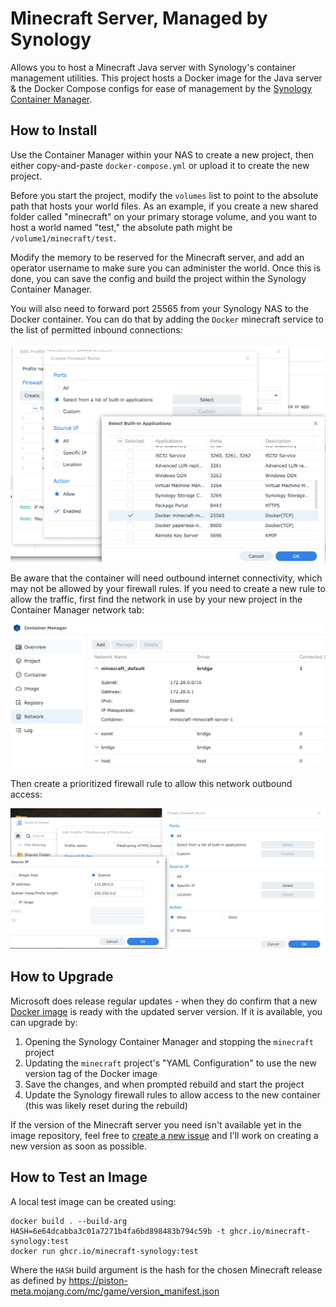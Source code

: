 # Minecraft Server, Managed by Synology

Allows you to host a Minecraft Java server with Synology's container management utilities.
This project hosts a Docker image for the Java server & the Docker Compose configs for
ease of management by the [Synology Container Manager](https://www.synology.com/en-us/dsm/feature/docker).


## How to Install

Use the Container Manager within your NAS to create a new project, then either copy-and-paste
`docker-compose.yml` or upload it to create the new project. 

Before you start the project, modify the `volumes` list to point to the absolute path that hosts your world files.
As an example, if you create a new shared folder called "minecraft" on your primary storage volume, and you want to
host a world named "test," the absolute path might be `/volume1/minecraft/test`.

Modify the memory to be reserved for the Minecraft server, and add an operator username to make
sure you can administer the world. Once this is done, you can save the config and build the project
within the Synology Container Manager.

You will also need to forward port 25565 from your Synology NAS to the Docker container. You can do that
by adding the `Docker` minecraft service to the list of permitted inbound connections:

![Synology's firewall rules, showing the list of services that can accept inbound traffic](docs/images/fw_apps.png)

Be aware that the container will need outbound internet connectivity, which may not be allowed
by your firewall rules. If you need to create a new rule to allow the traffic, first find the 
network in use by your new project in the Container Manager network tab:

![The Container Manager's Network tab, showing the subnet used by the Mincraft server container](docs/images/virtual_network.png)

Then create a prioritized firewall rule to allow this network outbound access:

![Synology's firewall configuration rules, showing the addition of the Minecraft server's container subnet](docs/images/firewall.png)


## How to Upgrade

Microsoft does release regular updates - when they do confirm that a new
[Docker image](https://github.com/deckerego?tab=packages&repo_name=minecraft-synology) is ready
with the updated server version. If it is available, you can upgrade by:
1. Opening the Synology Container Manager and stopping the `minecraft` project
1. Updating the `minecraft` project's "YAML Configuration" to use the new version tag of the Docker image
1. Save the changes, and when prompted rebuild and start the project
1. Update the Synology firewall rules to allow access to the new container (this was likely reset during the rebuild)

If the version of the Minecraft server you need isn't available yet in the image repository, feel free to
[create a new issue](https://github.com/deckerego/minecraft-synology/issues) and I'll work on creating a new version
as soon as possible.


## How to Test an Image

A local test image can be created using:
```
docker build . --build-arg HASH=6e64dcabba3c01a7271b4fa6bd898483b794c59b -t ghcr.io/minecraft-synology:test
docker run ghcr.io/minecraft-synology:test
```

Where the `HASH` build argument is the hash for the chosen Minecraft release 
as defined by https://piston-meta.mojang.com/mc/game/version_manifest.json